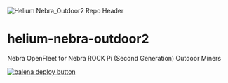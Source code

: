 ![Helium Nebra_Outdoor2 Repo Header](https://cdn.shopify.com/s/files/1/0071/2281/3001/files/Nebra-Github-Repo-Header-Nebra-Outdoor-2.png?v=1687963253)

# helium-nebra-outdoor2
Nebra OpenFleet for Nebra ROCK Pi (Second Generation) Outdoor Miners

[![balena deploy button](https://www.balena.io/deploy.svg)](https://dashboard.balena-cloud.com/deploy?repoUrl=https://github.com/NebraLtd/helium-nebra-outdoor2)
